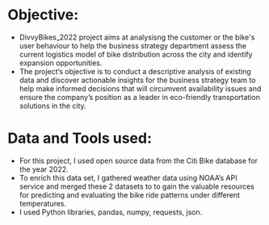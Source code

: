 # Objective:
- DivvyBikes_2022 project aims at analysisng the customer or the bike's user behaviour to help the business strategy department assess the current logistics model of bike distribution across the city and identify expansion opportunities.
- The project’s objective is to conduct a descriptive analysis of existing data and discover actionable insights for the business strategy team to help make informed decisions that will circumvent availability issues and ensure the company’s position as a leader in eco-friendly transportation solutions in the city.

# Data and Tools used:
- For this project, I used open source data from the Citi Bike database for the year 2022.
- To enrich this data set, I gathered weather data using NOAA’s API service and merged these 2 datasets to to gain the valuable resources for predicting and evaluating the bike ride patterns under different temperatures. 
- I used Python libraries, pandas, numpy, requests, json.

